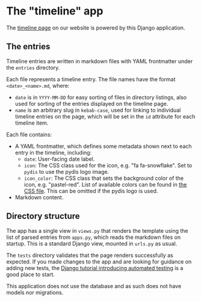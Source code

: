 # The "timeline" app

The [timeline page](https://www.pythondiscord.com/timeline/) on our website is
powered by this Django application.

## The entries

Timeline entries are written in markdown files with YAML frontmatter under the
`entries` directory.

Each file represents a timeline entry. The file names have the format
`<date>_<name>.md`, where:
- `date` is in `YYYY-MM-DD` for easy sorting of files in directory listings,
  also used for sorting of the entries displayed on the timeline page.
- `name` is an arbitrary slug in `kebab-case`, used for linking to individual
  timeline entries on the page, which will be set in the `id` attribute for each
  timeline item.

Each file contains:
- A YAML frontmatter, which defines some metadata shown next to each entry in
  the timeline, including:
  - `date`: User-facing date label.
  - `icon`: The CSS class used for the icon, e.g. "fa fa-snowflake". Set to
    `pydis` to use the pydis logo image.
  - `icon_color`: The CSS class that sets the background color of the icon, e.g.
    "pastel-red". List of available colors can be found in [the CSS
    file](../../static/css/timeline/timeline.css). This can be omitted if the
    pydis logo is used.
- Markdown content.


## Directory structure

The app has a single view in `views.py` that renders the template using the list
of parsed entries from `apps.py`, which reads the markdown files on startup.
This is a standard Django view, mounted in `urls.py` as usual.

The `tests` directory validates that the page renders successfully as expected.
If you made changes to the app and are looking for guidance on adding new tests,
the [Django tutorial introducing automated
testing](https://docs.djangoproject.com/en/dev/intro/tutorial05/) is a good
place to start.

This application does not use the database and as such does not have models nor
migrations.
